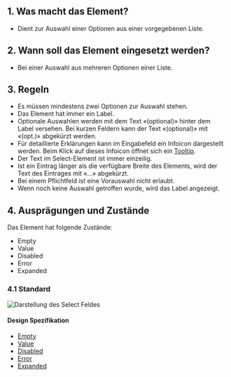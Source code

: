 ## 1. Was macht das Element?
*   Dient zur Auswahl einer Optionen aus einer vorgegebenen Liste.

## 2. Wann soll das Element eingesetzt werden?
*   Bei einer Auswahl aus mehreren Optionen einer Liste.

## 3. Regeln
*   Es müssen mindestens zwei Optionen zur Auswahl stehen.
*   Das Element hat immer ein Label.
*   Optionale Auswahlen werden mit dem Text «(optional)» hinter dem Label versehen. Bei kurzen Feldern kann der Text «(optional)» mit «(opt.)» abgekürzt werden.
*   Für detaillierte Erklärungen kann im Eingabefeld ein Infoicon dargestellt werden. Beim Klick auf dieses Infoicon öffnet sich ein [Tooltip](https://digital.sbb.ch/de/mobile/module/tooltip).
*   Der Text im Select-Element ist immer einzeilig.
*   Ist ein Eintrag länger als die verfügbare Breite des Elements, wird der Text des Eintrages mit «...» abgekürzt.
*   Bei einem Pflichtfeld ist eine Vorauswahl nicht erlaubt.
*   Wenn noch keine Auswahl getroffen wurde, wird das Label angezeigt.

## 4. Ausprägungen und Zustände
Das Element hat folgende Zustände:
*   Empty
*   Value
*   Disabled
*   Error
*   Expanded

### 4.1 Standard
![Darstellung des Select Feldes](https://raw.githubusercontent.com/sbb-design-systems/design-system-mobile-documentation/master/documentation/elements/select/images/ME16_Default.png 'class: image')

#### Design Spezifikation
*   [Empty](https://sbb.invisionapp.com/d/main#/console/14051805/313166994/inspect)
*   [Value](https://sbb.invisionapp.com/d/main#/console/14051805/313166997/inspect)
*   [Disabled](https://sbb.invisionapp.com/d/main#/console/14051805/313166993/inspect)
*   [Error](https://sbb.invisionapp.com/d/main#/console/14051805/313166995/inspect)
*   [Expanded](https://sbb.invisionapp.com/d/main#/console/14051805/313166996/inspect)